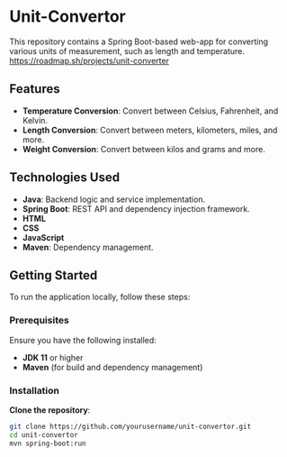 # Unit-Convertor

This repository contains a Spring Boot-based web-app for converting various units of measurement, such as length and temperature. https://roadmap.sh/projects/unit-converter

## Features
- **Temperature Conversion**: Convert between Celsius, Fahrenheit, and Kelvin.
- **Length Conversion**: Convert between meters, kilometers, miles, and more.
- **Weight Conversion**: Convert between kilos and grams and more.


## Technologies Used
- **Java**: Backend logic and service implementation.
- **Spring Boot**: REST API and dependency injection framework.
- **HTML**
- **CSS**
- **JavaScript**
- **Maven**: Dependency management.

## Getting Started
To run the application locally, follow these steps:

### Prerequisites
Ensure you have the following installed:
- **JDK 11** or higher
- **Maven** (for build and dependency management)

### Installation
**Clone the repository**:
   ```bash
   git clone https://github.com/yourusername/unit-convertor.git
   cd unit-convertor
   mvn spring-boot:run
